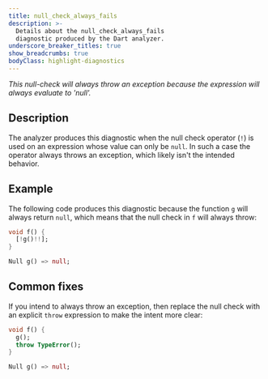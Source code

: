 ```yaml
---
title: null_check_always_fails
description: >-
  Details about the null_check_always_fails
  diagnostic produced by the Dart analyzer.
underscore_breaker_titles: true
show_breadcrumbs: true
bodyClass: highlight-diagnostics
---
```


_This null-check will always throw an exception because the expression will
always evaluate to 'null'._

## Description

The analyzer produces this diagnostic when the null check operator (`!`)
is used on an expression whose value can only be `null`. In such a case
the operator always throws an exception, which likely isn't the intended
behavior.

## Example

The following code produces this diagnostic because the function `g` will
always return `null`, which means that the null check in `f` will always
throw:

```dart
void f() {
  [!g()!!];
}

Null g() => null;
```

## Common fixes

If you intend to always throw an exception, then replace the null check
with an explicit `throw` expression to make the intent more clear:

```dart
void f() {
  g();
  throw TypeError();
}

Null g() => null;
```
